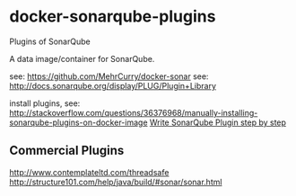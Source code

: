 # docker-sonarqube-plugins
Plugins of SonarQube

A data image/container for SonarQube.

see: https://github.com/MehrCurry/docker-sonar
see: http://docs.sonarqube.org/display/PLUG/Plugin+Library

install plugins, see: http://stackoverflow.com/questions/36376968/manually-installing-sonarqube-plugins-on-docker-image
[Write SonarQube Plugin step by step](http://www.jianshu.com/p/4757cf99e661)

## Commercial Plugins

http://www.contemplateltd.com/threadsafe
http://structure101.com/help/java/build/#sonar/sonar.html
